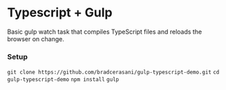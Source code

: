 # Typescript + Gulp

Basic gulp watch task that compiles TypeScript files and reloads the browser on change.

### Setup

`git clone https://github.com/bradcerasani/gulp-typescript-demo.git`
`cd gulp-typescript-demo`
`npm install`
`gulp`
